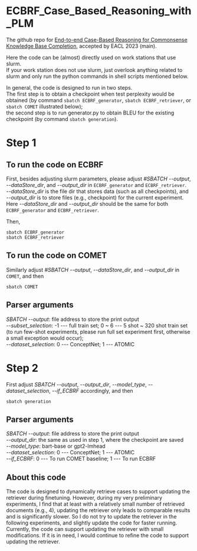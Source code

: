 # ECBRF_Case_Based_Reasoning_with_PLM
The github repo for [End-to-end Case-Based Reasoning for Commonsense Knowledge Base Completion](http://sentic.net/commonsense-knowledge-base-completion.pdf), accepted by EACL 2023 (main).

Here the code can be (almost) directly used on work stations that use slurm.  
If your work station does not use slurm, just overlook anything related to slurm and only run the python commands in shell scripts mentioned below.

In general, the code is designed to run in two steps.  
The first step is to obtain a checkpoint when test perplexity would be obtained (by command ```sbatch ECBRF_generator```, ```sbatch ECBRF_retriever```, or ```sbatch COMET``` illustrated below);  
the second step is to run generator.py to obtain BLEU for the existing checkpoint (by command ```sbatch generation```).

# Step 1

## To run the code on ECBRF

First, besides adjusting slurm parameters, please adjust *#SBATCH --output*, *--dataStore_dir*, and *--output_dir* in ```ECBRF_generator``` and ```ECBRF_retriever```.  
*--dataStore_dir* is the file dir that stores data (such as all checkpoints), and *--output_dir* is to store files (e.g., checkpoint) for the current experiment.  
Here *--dataStore_dir* and *--output_dir* should be the same for both ```ECBRF_generator``` and ```ECBRF_retriever```.

Then, 

```sbatch ECBRF_generator```  
```sbatch ECBRF_retriever```  

## To run the code on COMET

Similarly adjust *#SBATCH --output*, *--dataStore_dir*, and *--output_dir* in ```COMET```, and then 

```sbatch COMET```

## Parser arguments

*SBATCH --output*: file address to store the print output  
*--subset_selection*: -1 --- full train set; 0 ~ 6 --- 5 shot ~ 320 shot train set (to run few-shot experiments, please run full set experiment first, otherwise a small exception would occur);  
*--dataset_selection*: 0 --- ConceptNet; 1 --- ATOMIC

# Step 2

First adjust *SBATCH --output*, *--output_dir*, *--model_type*, *--dataset_selection*, *--if_ECBRF* accordingly, and then 

```sbatch generation```

## Parser arguments

*SBATCH --output*: file address to store the print output  
*--output_dir*: the same as used in step 1, where the checkpoint are saved  
*--model_type*: bart-base or gpt2-lmhead  
*--dataset_selection*: 0 --- ConceptNet; 1 --- ATOMIC  
*--if_ECBRF*: 0 --- To run COMET baseline; 1 --- To run ECBRF  


## About this code

The code is designed to dynamically retrieve cases to support updating the retriever during finetuning. However, during my very preliminary experiments, I find that at least with a relatively small number of retrieved documents (e.g., 4), updating the retriever only leads to comparable results and is significantly slower. So I do not try to update the retriever in the following experiments, and slightly update the code for faster running. Currently, the code can support updating the retriever with small modifications. If it is in need, I would continue to refine the code to support updating the retriever.


<!-- ## About this paper

The main experiments of this paper that can show the effectiveness of ECBRF were first obtained at the end of 2020. Later I decided to enable it with dynamic retrieval to also update the retriever, which took me much time since I wrote it from scratch and did not use existing packages for the retriever. If this paper could be published earlier, it might have made more contributions to the field.  
We appreciate the reviewers and meta-reviewer for this paper in EACL 2023, who recognize the contribution of this paper. -->
